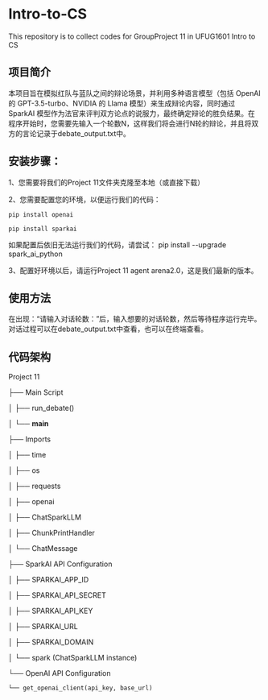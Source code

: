 # Intro-to-CS

 This repository is to collect codes for GroupProject 11 in UFUG1601 Intro to CS

## 项目简介
本项目旨在模拟红队与蓝队之间的辩论场景，并利用多种语言模型（包括 OpenAI 的 GPT-3.5-turbo、NVIDIA 的 Llama 模型）来生成辩论内容，同时通过 SparkAI 模型作为法官来评判双方论点的说服力，最终确定辩论的胜负结果。在程序开始时，您需要先输入一个轮数N，这样我们将会进行N轮的辩论，并且将双方的言论记录于debate_output.txt中。

## 安装步骤：
1、您需要将我们的Project 11文件夹克隆至本地（或直接下载）

2、您需要配置您的环境，以便运行我们的代码：

    pip install openai

    pip install sparkai

如果配置后依旧无法运行我们的代码，请尝试：
 pip install --upgrade spark_ai_python

3、配置好环境以后，请运行Project 11 agent arena2.0，这是我们最新的版本。

## 使用方法
在出现：“请输入对话轮数：”后，输入想要的对话轮数，然后等待程序运行完毕。对话过程可以在debate_output.txt中查看，也可以在终端查看。

## 代码架构
Project 11

├── Main Script

│   ├── run_debate()

│   └── __main__

├── Imports

│   ├── time

│   ├── os

│   ├── requests

│   ├── openai

│   ├── ChatSparkLLM

│   ├── ChunkPrintHandler

│   └── ChatMessage

├── SparkAI API Configuration

│   ├── SPARKAI_APP_ID

│   ├── SPARKAI_API_SECRET

│   ├── SPARKAI_API_KEY

│   ├── SPARKAI_URL

│   ├── SPARKAI_DOMAIN

│   └── spark (ChatSparkLLM instance)

└── OpenAI API Configuration

    └── get_openai_client(api_key, base_url)

